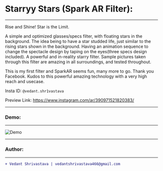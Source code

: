 # Starryy Stars (Spark AR Filter):
____________________________________________________________________________________________________________________________________
Rise and Shine! Star is the Limit.

A simple and optimized glasses/specs filter, with floating stars in the background. The idea being to have a star studded life, just similar to the rising stars shown in the background. Having an animation sequence to change the spectacle design by taping on the eyes(three specs design included). A powerful and in-reality starry filter. Sample pictures taken through this filter are amazing in all surroundings, and tested throughout.

This is my first filter and SparkAR seems fun, many more to go. Thank you Facebook. Kudos to this powerful amazing technology with a very high reach and usecase.

Insta ID: `@vedant.shr1vastava`

Preview Link:
https://www.instagram.com/ar/390971521820383/
___________________________________________________________________________________________________________________________________
### Demo:
___________________________________________________________________________________________________________________________________
![Demo](https://github.com/Vedant-S/starryy-stars-spark-ar/blob/master/demo_gif.gif)
___________________________________________________________________________________________________________________________________
### Author:
----------------------------------
```diff
+ Vedant Shrivastava | vedantshrivastava466@gmail.com
````
